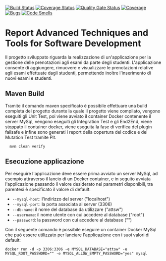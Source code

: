 [![Build Status](https://travis-ci.org/AndreaPuccia/ATTSWProject.svg?branch=master)](https://travis-ci.org/AndreaPuccia/ATTSWProject)
[![Coverage Status](https://coveralls.io/repos/github/AndreaPuccia/ATTSWProject/badge.svg?branch=master&service=github)](https://coveralls.io/github/AndreaPuccia/ATTSWProject?branch=master&service=github)
[![Quality Gate Status](https://sonarcloud.io/api/project_badges/measure?project=com.nuti.puccia%3AATTSWProject&metric=alert_status)](https://sonarcloud.io/dashboard?id=com.nuti.puccia%3AATTSWProject)
[![Coverage](https://sonarcloud.io/api/project_badges/measure?project=com.nuti.puccia%3AATTSWProject&metric=coverage)](https://sonarcloud.io/dashboard?id=com.nuti.puccia%3AATTSWProject)
[![Bugs](https://sonarcloud.io/api/project_badges/measure?project=com.nuti.puccia%3AATTSWProject&metric=bugs)](https://sonarcloud.io/dashboard?id=com.nuti.puccia%3AATTSWProject)
[![Code Smells](https://sonarcloud.io/api/project_badges/measure?project=com.nuti.puccia%3AATTSWProject&metric=code_smells)](https://sonarcloud.io/dashboard?id=com.nuti.puccia%3AATTSWProject)


# Report Advanced Techniques and Tools for Software Development
Il progetto sviluppato riguarda la realizzazione di un'applicazione per la gestione delle prenotazioni agli esami da parte degli studenti.
L'applicazione consente di aggiungere, rimuovere e visualizzare le prenotazioni relative agli esami effettuate dagli studenti, permettendo inoltre l'inserimento di nuovi esami e studenti.

## Maven Build
Tramite il comando maven specificato è possibile effettuare una build completa del progetto durante la quale il progetto viene compilato, vengono eseguiti gli Unit Test, poi viene avviato il container Docker contenente il server MySql, vengono eseguiti gli Integration Test e gli End2End, viene stoppato il container docker, viene eseguita la fase di verifica del plugin failsafe e infine sono generati i report della copertura del codice e dei Mutation Test tramite Pit.
```
  mvn clean verify
```
## Esecuzione applicazione
Per eseguire l'applicazione deve essere prima avviato un server MySql, ad esempio attraverso il lancio di un Docker container, e in seguito avviata l'applicazione passando il valore desiderato nei parametri disponibili, tra parentesi è specificato il valore di default:
* `--mysql-host`: l'indirizzo del server ("localhost")
* `--mysql-port`: la porta associata al server (3306)
* `--db-name`: il nome del database da utilizzare ("attsw")
* `--username`: il nome utente con cui accedere al database ("root")
* `--password`: la password con cui accedere al database ("")

Con il seguente comando è possibile eseguire un container Docker MySql che può essere utilizzato per lanciare l'applicazione con i suoi valori di default:
```
docker run -d -p 3306:3306 -e MYSQL_DATABASE="attsw" -e MYSQL_ROOT_PASSWORD="" -e MYSQL_ALLOW_EMPTY_PASSWORD="yes" mysql
```
